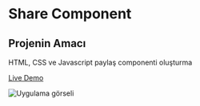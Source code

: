 # Share Component
## Projenin Amacı

HTML, CSS ve Javascript paylaş componenti oluşturma

[Live Demo](https://mustafadurmaz.github.io/projects/javascript/share_component/)

![Uygulama görseli](https://mustafadurmaz.github.io/projects/javascript/share_component/screen.png)
